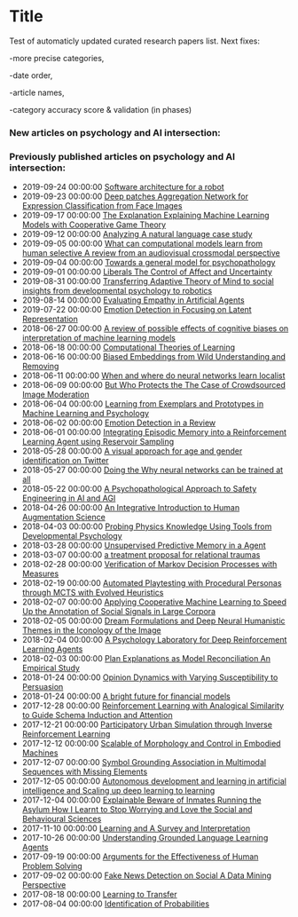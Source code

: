 # Title
Test of automaticly updated curated research papers list. Next fixes:

-more precise categories,

-date order,

-article names,

-category accuracy score & validation (in phases)

### New articles on psychology and AI intersection:





### Previously published articles on psychology and AI intersection:


- 2019-09-24 00:00:00 [Software architecture for a robot](https://arxiv.org/pdf/1909.10823)
- 2019-09-23 00:00:00 [Deep patches Aggregation Network for Expression Classification from Face Images](https://arxiv.org/pdf/1909.10305)
- 2019-09-17 00:00:00 [The Explanation Explaining Machine Learning Models with Cooperative Game Theory](https://arxiv.org/pdf/1909.08128)
- 2019-09-12 00:00:00 [Analyzing A natural language case study](https://arxiv.org/pdf/1909.05885)
- 2019-09-05 00:00:00 [What can computational models learn from human selective A review from an audiovisual crossmodal perspective](https://arxiv.org/pdf/1909.05654)
- 2019-09-04 00:00:00 [Towards a general model for psychopathology](https://arxiv.org/pdf/1909.02199)
- 2019-09-01 00:00:00 [Liberals The Control of Affect and Uncertainty](https://arxiv.org/pdf/1908.03106)
- 2019-08-31 00:00:00 [Transferring Adaptive Theory of Mind to social insights from developmental psychology to robotics](https://arxiv.org/pdf/1909.00197)
- 2019-08-14 00:00:00 [Evaluating Empathy in Artificial Agents](https://arxiv.org/pdf/1908.05341)
- 2019-07-22 00:00:00 [Emotion Detection in Focusing on Latent Representation](https://arxiv.org/pdf/1907.09369)
- 2018-06-27 00:00:00 [A review of possible effects of cognitive biases on interpretation of machine learning models](https://arxiv.org/pdf/1804.02969)
- 2018-06-18 00:00:00 [Computational Theories of Learning](https://arxiv.org/pdf/1802.10546)
- 2018-06-16 00:00:00 [Biased Embeddings from Wild Understanding and Removing](https://arxiv.org/pdf/1806.06301)
- 2018-06-11 00:00:00 [When and where do neural networks learn localist](https://arxiv.org/pdf/1806.03934)
- 2018-06-09 00:00:00 [But Who Protects the The Case of Crowdsourced Image Moderation](https://arxiv.org/pdf/1804.10999)
- 2018-06-04 00:00:00 [Learning from Exemplars and Prototypes in Machine Learning and Psychology](https://arxiv.org/pdf/1806.01130)
- 2018-06-02 00:00:00 [Emotion Detection in a Review](https://arxiv.org/pdf/1806.00674)
- 2018-06-01 00:00:00 [Integrating Episodic Memory into a Reinforcement Learning Agent using Reservoir Sampling](https://arxiv.org/pdf/1806.00540)
- 2018-05-28 00:00:00 [A visual approach for age and gender identification on Twitter](https://arxiv.org/pdf/1805.11166)
- 2018-05-27 00:00:00 [Doing the Why neural networks can be trained at all](https://arxiv.org/pdf/1805.04928)
- 2018-05-22 00:00:00 [A Psychopathological Approach to Safety Engineering in AI and AGI](https://arxiv.org/pdf/1805.08915)
- 2018-04-26 00:00:00 [An Integrative Introduction to Human Augmentation Science](https://arxiv.org/pdf/1804.10521)
- 2018-04-03 00:00:00 [Probing Physics Knowledge Using Tools from Developmental Psychology](https://arxiv.org/pdf/1804.01128)
- 2018-03-28 00:00:00 [Unsupervised Predictive Memory in a Agent](https://arxiv.org/pdf/1803.10760)
- 2018-03-07 00:00:00 [a treatment proposal for relational traumas](https://arxiv.org/pdf/1701.04675)
- 2018-02-28 00:00:00 [Verification of Markov Decision Processes with Measures](https://arxiv.org/pdf/1803.00091)
- 2018-02-19 00:00:00 [Automated Playtesting with Procedural Personas through MCTS with Evolved Heuristics](https://arxiv.org/pdf/1802.06881)
- 2018-02-07 00:00:00 [Applying Cooperative Machine Learning to Speed Up the Annotation of Social Signals in Large Corpora](https://arxiv.org/pdf/1802.02565)
- 2018-02-05 00:00:00 [Dream Formulations and Deep Neural Humanistic Themes in the Iconology of the Image](https://arxiv.org/pdf/1802.01274)
- 2018-02-04 00:00:00 [A Psychology Laboratory for Deep Reinforcement Learning Agents](https://arxiv.org/pdf/1801.08116)
- 2018-02-03 00:00:00 [Plan Explanations as Model Reconciliation An Empirical Study](https://arxiv.org/pdf/1802.01013)
- 2018-01-24 00:00:00 [Opinion Dynamics with Varying Susceptibility to Persuasion](https://arxiv.org/pdf/1801.07863)
- 2018-01-24 00:00:00 [A bright future for financial models](https://arxiv.org/pdf/1801.08222)
- 2017-12-28 00:00:00 [Reinforcement Learning with Analogical Similarity to Guide Schema Induction and Attention](https://arxiv.org/pdf/1712.10070)
- 2017-12-21 00:00:00 [Participatory Urban Simulation through Inverse Reinforcement Learning](https://arxiv.org/pdf/1712.07887)
- 2017-12-12 00:00:00 [Scalable of Morphology and Control in Embodied Machines](https://arxiv.org/pdf/1706.06133)
- 2017-12-07 00:00:00 [Symbol Grounding Association in Multimodal Sequences with Missing Elements](https://arxiv.org/pdf/1511.04401)
- 2017-12-05 00:00:00 [Autonomous development and learning in artificial intelligence and Scaling up deep learning to learning](https://arxiv.org/pdf/1712.01626)
- 2017-12-04 00:00:00 [Explainable Beware of Inmates Running the Asylum How I Learnt to Stop Worrying and Love the Social and Behavioural Sciences](https://arxiv.org/pdf/1712.00547)
- 2017-11-10 00:00:00 [Learning and A Survey and Interpretation](https://arxiv.org/pdf/1711.03902)
- 2017-10-26 00:00:00 [Understanding Grounded Language Learning Agents](https://arxiv.org/pdf/1710.09867)
- 2017-09-19 00:00:00 [Arguments for the Effectiveness of Human Problem Solving](https://arxiv.org/pdf/1506.02930)
- 2017-09-02 00:00:00 [Fake News Detection on Social A Data Mining Perspective](https://arxiv.org/pdf/1708.01967)
- 2017-08-18 00:00:00 [Learning to Transfer](https://arxiv.org/pdf/1708.05629)
- 2017-08-04 00:00:00 [Identification of Probabilities](https://arxiv.org/pdf/1708.01611)